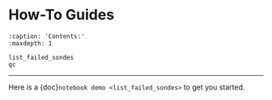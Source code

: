 # How-To Guides

```{toctree}
:caption: 'Contents:'
:maxdepth: 1

list_failed_sondes
qc
```
-----
Here is a {doc}`notebook demo <list_failed_sondes>` to get you started.
